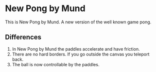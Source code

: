# New Pong by Mund
This is New Pong by Mund. A new version of the well known game pong. 

## Differences
1.  In New Pong by Mund the paddles accelerate and have friction. 
2.  There are no hard borders. If you go outside the canvas you teleport back.
3.  The ball is now controllable by the paddles.
